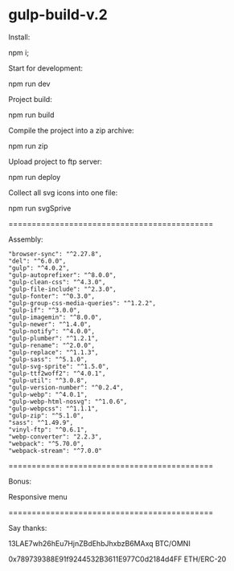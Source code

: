 # gulp-build-v.2

Install:

npm i;

Start for development:

npm run dev

Project build:

npm run build

Compile the project into a zip archive:

npm run zip

Upload project to ftp server:

npm run deploy

Collect all svg icons into one file:

npm run svgSprive

============================================

Assembly: 

    "browser-sync": "^2.27.8",
    "del": "^6.0.0",
    "gulp": "^4.0.2",
    "gulp-autoprefixer": "^8.0.0",
    "gulp-clean-css": "^4.3.0",
    "gulp-file-include": "^2.3.0",
    "gulp-fonter": "^0.3.0",
    "gulp-group-css-media-queries": "^1.2.2",
    "gulp-if": "^3.0.0",
    "gulp-imagemin": "^8.0.0",
    "gulp-newer": "^1.4.0",
    "gulp-notify": "^4.0.0",
    "gulp-plumber": "^1.2.1",
    "gulp-rename": "^2.0.0",
    "gulp-replace": "^1.1.3",
    "gulp-sass": "^5.1.0",
    "gulp-svg-sprite": "^1.5.0",
    "gulp-ttf2woff2": "^4.0.1",
    "gulp-util": "^3.0.8",
    "gulp-version-number": "^0.2.4",
    "gulp-webp": "^4.0.1",
    "gulp-webp-html-nosvg": "^1.0.6",
    "gulp-webpcss": "^1.1.1",
    "gulp-zip": "^5.1.0",
    "sass": "^1.49.9",
    "vinyl-ftp": "^0.6.1",
    "webp-converter": "2.2.3",
    "webpack": "^5.70.0",
    "webpack-stream": "^7.0.0"
    
============================================

 Bonus:
 
 Responsive menu

============================================

Say thanks:

13LAE7wh26hEu7HjnZBdEhbJhxbzB6MAxq BTC/OMNI

0x789739388E91f9244532B3611E977C0d2184d4FF ETH/ERC-20
